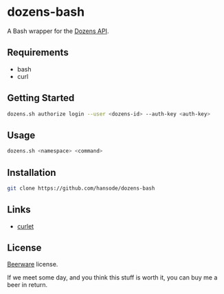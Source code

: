 dozens-bash
===========

A Bash wrapper for the [Dozens API](https://sites.google.com/a/dozens.jp/docs/).

Requirements
------------

+ bash
+ curl

Getting Started
---------------

```bash
dozens.sh authorize login --user <dozens-id> --auth-key <auth-key>
```

Usage
-----

```bash
dozens.sh <namespace> <command>
```

Installation
------------

```bash
git clone https://github.com/hansode/dozens-bash
```

Links
-----

+ [curlet](https://github.com/hansode/curlet)

License
-------

[Beerware](http://en.wikipedia.org/wiki/Beerware) license.

If we meet some day, and you think this stuff is worth it, you can buy me a beer in return.

